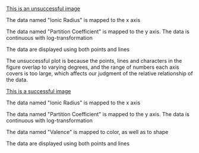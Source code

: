 
[This is an unsuccessful image](/Users/dian/Desktop/R/MICR_475/hw_06_img:bad.png)

The data named "Ionic Radius" is mapped to the x axis

The data named "Partition Coefficient" is mapped to the y axis. The data is continuous with log-transformation

The data are displayed using both points and lines

The unsuccessful plot is because the points, lines and characters in the figure overlap to varying degrees, and the range of numbers each axis covers is too large, which affects our judgment of the relative relationship of the data.


[This is a successful image](/Users/dian/Desktop/R/MICR_475/hw_06_img:good.png)

The data named "Ionic Radius" is mapped to the x axis

The data named "Partition Coefficient" is mapped to the y axis. The data is continuous with log-transformation

The data named "Valence" is mapped to color, as well as to shape

The data are displayed using both points and lines

